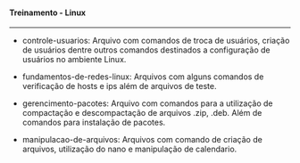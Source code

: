 #### Treinamento - Linux

---

- controle-usuarios: Arquivo com comandos de troca de usuários, criação de usuários dentre outros comandos destinados a configuração de usuários no ambiente Linux.

- fundamentos-de-redes-linux: Arquivos com alguns comandos de verificação de hosts e ips além de arquivos de teste.

- gerencimento-pacotes: Arquivo com comandos para a utilização de compactação e descompactação de arquivos .zip, .deb. Além de comandos para instalação de pacotes.

- manipulacao-de-arquivos: Arquivos com comando de criação de arquivos, utilização do nano e manipulação de calendario.
  
  




